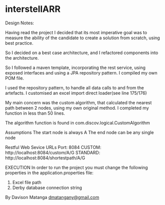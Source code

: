 # interstellARR
Design Notes:

Having read the project I decided that its most imperative goal was to measure the ability of the candidate to create a solution from scratch, using best practice.

So I decided on a best case architecture, and I refactored components into the architecture.

So I followed a maven template, incorporating the rest service, using exposed interfaces and using a JPA repository pattern. I compiled my own POM file.

I used the repository pattern, to handle all data calls to and from the artefacts. I customised an excel import direct loader(see line 175/176)

My main concern was the custom algorithm, that calculated the nearest path between 2 nodes, using my own original method. I completed my function in less than 50 lines.

The algorithm function is found in com.discov.logical.CustomAlgorithm

Assumptions
The start node is always A
The end node can be any single node

Restful Web Sevice URLs
Port: 8084
CUSTOM:  http://localhost:8084/custom/A/G
STANDARD: http://localhost:8084/shortestpath/A/G

EXECUTION
In order to run the project you must change the following properties in the application.properties file:
1. Excel file path
2. Derby database connection string

By Davison Matanga
dmatangany@gmail.com
